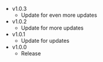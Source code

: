 -   v1.0.3
    -   Update for even more updates
-   v1.0.2
    -   Update for more updates
-   v1.0.1
    -   Update for updates
-   v1.0.0
    -   Release
